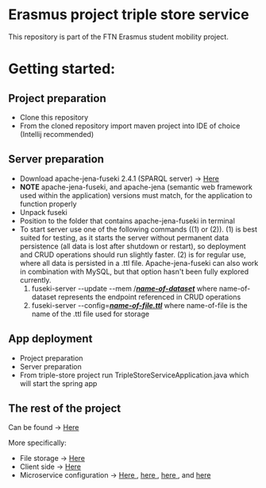 <h1>Erasmus project triple store service</h1>

This repository is part of the FTN Erasmus student mobility project.

<h1>Getting started:</h1>

<h2>Project preparation</h2>
<ul>
  <li>Clone this repository</li>
  <li>From the cloned repository import maven project into IDE of choice (Intellij recommended)</li>
</ul>
<h2>Server preparation</h2>
<ul>
  <li>Download apache-jena-fuseki 2.4.1 (SPARQL server) -> <a href = "https://archive.apache.org/dist/jena/binaries/apache-jena-fuseki-2.4.1.zip" > Here </a></li> 
  <li><b>NOTE</b> apache-jena-fuseki, and apache-jena (semantic web framework used within the application) versions must match, for the application to function properly</li>
  <li>Unpack fuseki</li>
  <li>Position to the folder that contains apache-jena-fuseki in terminal</li>
  <li>To start server use one of the following commands ((1) or (2)). (1) is best suited for testing, as it starts the server without permanent data persistence (all data is lost after shutdown or restart), so deployment and CRUD operations should run slightly faster. (2) is for regular use, where all data is persisted in a .ttl file. Apache-jena-fuseki can also work in combination with MySQL, but that option hasn't been fully explored currently.
    <ol>
      <li>fuseki-server --update --mem /<b><i><u>name-of-dataset</b></i></u> where name-of-dataset represents the endpoint referenced in CRUD operations</li>
      <li>fuseki-server --config=<b><i><u>name-of-file.ttl</b></i></u> where name-of-file is the name of the .ttl file used for storage</li>
    </ol>
  </li>
</ul> 
<h2>App deployment</h2>
  <ul>
    <li>Project preparation</li>
    <li>Server preparation</li>
    <li>From triple-store project run TripleStoreServiceApplication.java which will start the spring app</li>
  </ul>

<h2>The rest of the project</h2>

Can be found -> <a href = "https://github.com/ErasmusProjectFTN" > Here </a>

More specifically:
<ul>
  <li>File storage -> <a href = "https://github.com/ErasmusProjectFTN/file-storage" > Here </a></li>
  <li>Client side -> <a href = "https://github.com/ErasmusProjectFTN/Client" > Here </a></li>
  <li>Microservice configuration -> <a href = "https://github.com/ErasmusProjectFTN/api-gateway-service" > Here </a>, <a href = "https://github.com/ErasmusProjectFTN/config-files" > here </a>, <a href = "https://github.com/ErasmusProjectFTN/service-registry" > here </a>, and <a href = "https://github.com/ErasmusProjectFTN/config-server" > here </a></li>
</ul>
